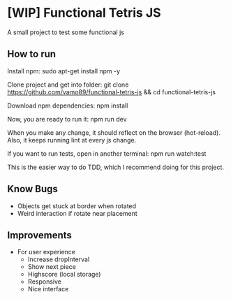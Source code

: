 # [WIP] Functional Tetris JS

A small project to test some functional js

## How to run
Install npm:
sudo apt-get install npm -y

Clone project and get into folder:
git clone https://github.com/vamo89/functional-tetris-js && cd functional-tetris-js

Download npm dependencies:
npm install

Now, you are ready to run it:
npm run dev

When you make any change, it should reflect on the browser (hot-reload).
Also, it keeps running lint at every js change.

If you want to run tests, open in another terminal:
npm run watch:test

This is the easier way to do TDD, which I recommend doing for this project.


## Know Bugs

- Objects get stuck at border when rotated
- Weird interaction if rotate near placement

## Improvements

- For user experience
  - Increase dropInterval
  - Show next piece
  - Highscore (local storage)
  - Responsive
  - Nice interface
  